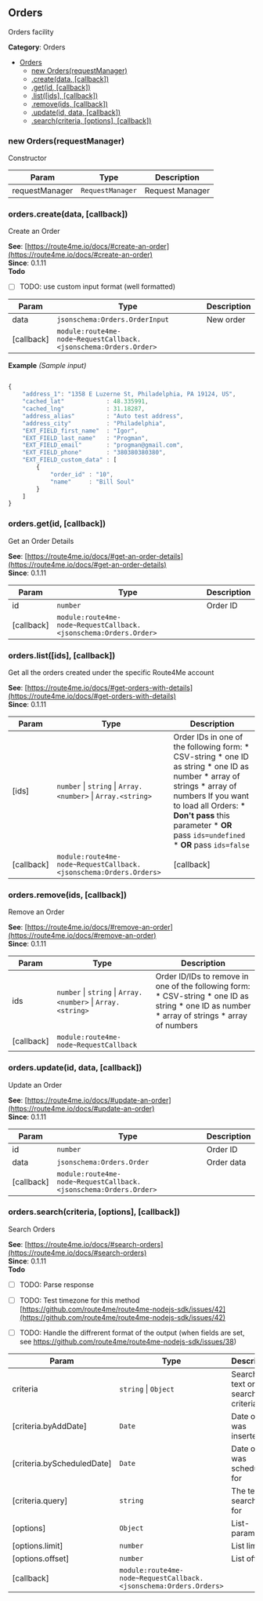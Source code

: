 <a id="Orders" name="Orders"></a>

## Orders

Orders facility

**Category**: Orders  

* [Orders](#Orders)
    * [new Orders(requestManager)](#new_Orders_new)
    * [.create(data, [callback])](#Orders+create)
    * [.get(id, [callback])](#Orders+get)
    * [.list([ids], [callback])](#Orders+list)
    * [.remove(ids, [callback])](#Orders+remove)
    * [.update(id, data, [callback])](#Orders+update)
    * [.search(criteria, [options], [callback])](#Orders+search)

<a id="new_Orders_new" name="new_Orders_new"></a>

### new Orders(requestManager)

Constructor


| Param | Type | Description |
| --- | --- | --- |
| requestManager | <code>RequestManager</code> | Request Manager |

<a id="Orders+create" name="Orders+create"></a>

### orders.create(data, [callback])

Create an Order

**See**: [https://route4me.io/docs/#create-an-order](https://route4me.io/docs/#create-an-order)  
**Since**: 0.1.11  
**Todo**

- [ ] TODO: use custom input format (well formatted)


| Param | Type | Description |
| --- | --- | --- |
| data | <code>jsonschema:Orders.OrderInput</code> | New order |
| [callback] | <code>module:route4me-node~RequestCallback.&lt;jsonschema:Orders.Order&gt;</code> |  |

**Example** *(Sample input)*  
```js

{
	"address_1": "1358 E Luzerne St, Philadelphia, PA 19124, US",
	"cached_lat"            : 48.335991,
	"cached_lng"            : 31.18287,
	"address_alias"         : "Auto test address",
	"address_city"          : "Philadelphia",
	"EXT_FIELD_first_name"  : "Igor",
	"EXT_FIELD_last_name"   : "Progman",
	"EXT_FIELD_email"       : "progman@gmail.com",
	"EXT_FIELD_phone"       : "380380380380",
	"EXT_FIELD_custom_data" : [
		{
			"order_id" : "10",
			"name"     : "Bill Soul"
		}
	]
}
```
<a id="Orders+get" name="Orders+get"></a>

### orders.get(id, [callback])

Get an Order Details

**See**: [https://route4me.io/docs/#get-an-order-details](https://route4me.io/docs/#get-an-order-details)  
**Since**: 0.1.11  

| Param | Type | Description |
| --- | --- | --- |
| id | <code>number</code> | Order ID |
| [callback] | <code>module:route4me-node~RequestCallback.&lt;jsonschema:Orders.Order&gt;</code> |  |

<a id="Orders+list" name="Orders+list"></a>

### orders.list([ids], [callback])

Get all the orders created under the specific Route4Me account

**See**: [https://route4me.io/docs/#get-orders-with-details](https://route4me.io/docs/#get-orders-with-details)  
**Since**: 0.1.11  

| Param | Type | Description |
| --- | --- | --- |
| [ids] | <code>number</code> &#124; <code>string</code> &#124; <code>Array.&lt;number&gt;</code> &#124; <code>Array.&lt;string&gt;</code> | Order IDs in one of the following form: * CSV-string * one ID as string * one ID as number * array of strings * array of numbers If you want to load all Orders: * **Don't pass** this parameter * **OR** pass `ids=undefined` * **OR** pass `ids=false` |
| [callback] | <code>module:route4me-node~RequestCallback.&lt;jsonschema:Orders.Orders&gt;</code> | [callback] |

<a id="Orders+remove" name="Orders+remove"></a>

### orders.remove(ids, [callback])

Remove an Order

**See**: [https://route4me.io/docs/#remove-an-order](https://route4me.io/docs/#remove-an-order)  
**Since**: 0.1.11  

| Param | Type | Description |
| --- | --- | --- |
| ids | <code>number</code> &#124; <code>string</code> &#124; <code>Array.&lt;number&gt;</code> &#124; <code>Array.&lt;string&gt;</code> | Order ID/IDs to remove in one of the following form: * CSV-string * one ID as string * one ID as number * array of strings * array of numbers |
| [callback] | <code>module:route4me-node~RequestCallback</code> |  |

<a id="Orders+update" name="Orders+update"></a>

### orders.update(id, data, [callback])

Update an Order

**See**: [https://route4me.io/docs/#update-an-order](https://route4me.io/docs/#update-an-order)  
**Since**: 0.1.11  

| Param | Type | Description |
| --- | --- | --- |
| id | <code>number</code> | Order ID |
| data | <code>jsonschema:Orders.Order</code> | Order data |
| [callback] | <code>module:route4me-node~RequestCallback.&lt;jsonschema:Orders.Order&gt;</code> |  |

<a id="Orders+search" name="Orders+search"></a>

### orders.search(criteria, [options], [callback])

Search Orders

**See**: [https://route4me.io/docs/#search-orders](https://route4me.io/docs/#search-orders)  
**Since**: 0.1.11  
**Todo**

- [ ] TODO: Parse response
- [ ] TODO: Test timezone for this method [https://github.com/route4me/route4me-nodejs-sdk/issues/42](https://github.com/route4me/route4me-nodejs-sdk/issues/42)
- [ ] TODO: Handle the diffrerent format of the output (when fields are set,
see https://github.com/route4me/route4me-nodejs-sdk/issues/38)


| Param | Type | Description |
| --- | --- | --- |
| criteria | <code>string</code> &#124; <code>Object</code> | Searched text or searching criteria |
| [criteria.byAddDate] | <code>Date</code> | Date order was inserted |
| [criteria.byScheduledDate] | <code>Date</code> | Date order was scheduled for |
| [criteria.query] | <code>string</code> | The text searched for |
| [options] | <code>Object</code> | List-parameters |
| [options.limit] | <code>number</code> | List limit |
| [options.offset] | <code>number</code> | List offset |
| [callback] | <code>module:route4me-node~RequestCallback.&lt;jsonschema:Orders.Orders&gt;</code> |  |


